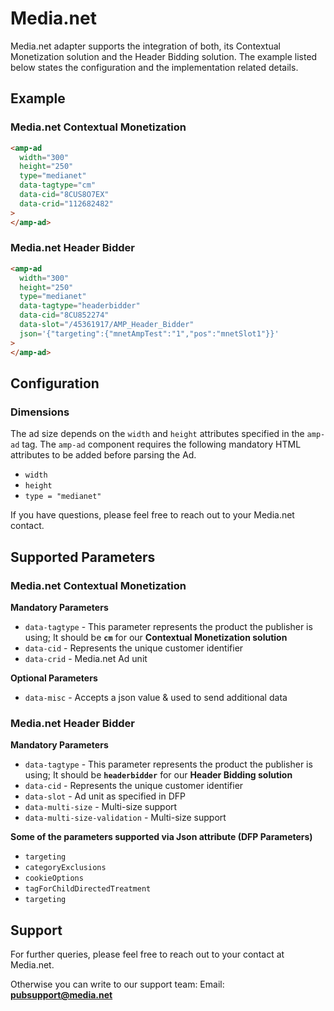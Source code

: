 <!---
Copyright 2016 The AMP HTML Authors. All Rights Reserved.

Licensed under the Apache License, Version 2.0 (the "License");
you may not use this file except in compliance with the License.
You may obtain a copy of the License at

      http://www.apache.org/licenses/LICENSE-2.0

Unless required by applicable law or agreed to in writing, software
distributed under the License is distributed on an "AS-IS" BASIS,
WITHOUT WARRANTIES OR CONDITIONS OF ANY KIND, either express or implied.
See the License for the specific language governing permissions and
limitations under the License.
-->

# Media.net

Media.net adapter supports the integration of both, its Contextual Monetization solution and the Header Bidding solution.
The example listed below states the configuration and the implementation related details.

## Example

### Media.net Contextual Monetization

```html
<amp-ad
  width="300"
  height="250"
  type="medianet"
  data-tagtype="cm"
  data-cid="8CUS8O7EX"
  data-crid="112682482"
>
</amp-ad>
```

### Media.net Header Bidder

```html
<amp-ad
  width="300"
  height="250"
  type="medianet"
  data-tagtype="headerbidder"
  data-cid="8CU852274"
  data-slot="/45361917/AMP_Header_Bidder"
  json='{"targeting":{"mnetAmpTest":"1","pos":"mnetSlot1"}}'
>
</amp-ad>
```

## Configuration

### Dimensions

The ad size depends on the `width` and `height` attributes specified in the `amp-ad` tag. The `amp-ad` component requires the following mandatory HTML attributes to be added before parsing the Ad.

- `width`
- `height`
- `type = "medianet"`

If you have questions, please feel free to reach out to your Media.net contact.

## Supported Parameters

### Media.net Contextual Monetization

**Mandatory Parameters**

- `data-tagtype` - This parameter represents the product the publisher is using; It should be **`cm`** for our **Contextual Monetization solution**
- `data-cid` - Represents the unique customer identifier
- `data-crid` - Media.net Ad unit

**Optional Parameters**

- `data-misc` - Accepts a json value & used to send additional data

### Media.net Header Bidder

**Mandatory Parameters**

- `data-tagtype` - This parameter represents the product the publisher is using; It should be **`headerbidder`** for our **Header Bidding solution**
- `data-cid` - Represents the unique customer identifier
- `data-slot` - Ad unit as specified in DFP
- `data-multi-size` - Multi-size support
- `data-multi-size-validation` - Multi-size support

**Some of the parameters supported via Json attribute (DFP Parameters)**

- `targeting`
- `categoryExclusions`
- `cookieOptions`
- `tagForChildDirectedTreatment`
- `targeting`

## Support

For further queries, please feel free to reach out to your contact at Media.net.

Otherwise you can write to our support team:
Email: **pubsupport@media.net**
